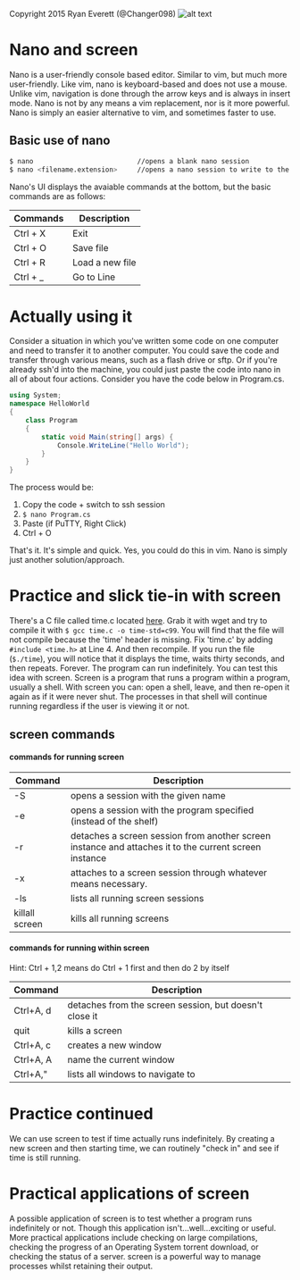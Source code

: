 Copyright 2015 Ryan Everett (@Changer098)
![alt text](https://raw.githubusercontent.com/Changer098/CSToolsCourse/master/tutorials/other/nano_screen_files/nano_screen.jpg "Nano")
# Nano and screen

Nano is a user-friendly console based editor. Similar to vim, but much more user-friendly. Like vim, nano is keyboard-based and does not use a mouse. Unlike vim, navigation is done through the arrow keys and is always in insert mode. Nano is not by any means a vim replacement, nor is it more powerful. Nano is simply an easier alternative to vim, and sometimes faster to use.

## Basic use of nano
```sh
$ nano                          //opens a blank nano session
$ nano <filename.extension>     //opens a nano session to write to the specified file
```
Nano's UI displays the avaiable commands at the bottom, but the basic commands are as follows:

| Commands | Description     |
| -------- | --------------- |
| Ctrl + X | Exit            |
| Ctrl + O | Save file       |
| Ctrl + R | Load a new file |
| Ctrl + _ | Go to Line      |

# Actually using it
Consider a situation in which you've written some code on one computer and need to transfer it to another computer. You could save the code and transfer through various means, such as a flash drive or sftp. Or if you're already ssh'd into the machine, you could just paste the code into nano in all of about four actions. Consider you have the code below in Program.cs.
```c#
using System;
namespace HelloWorld
{
	class Program
	{
		static void Main(string[] args) {
			Console.WriteLine("Hello World");
		}
	}
}
```
The process would be:

1. Copy the code + switch to ssh session
2. `$ nano Program.cs`
3. Paste (if PuTTY, Right Click)
4. Ctrl + O

That's it. It's simple and quick. Yes, you could do this in vim. Nano is simply just another solution/approach. 
# Practice and slick tie-in with screen
There's a C file called time.c located [here](https://github.com/Changer098/CSToolsCourse/raw/master/tutorials/other/nano_screen_files/time.c). Grab it with wget and try to compile it with `$ gcc time.c -o time-std=c99`. You will find that the file will not compile because the 'time' header is missing. Fix 'time.c' by adding `#include <time.h>` at Line 4. And then recompile. If you run the file (`$./time`), you will notice that it displays the time, waits thirty seconds, and then repeats. Forever. The program can run indefinitely. You can test this idea with screen. Screen is a program that runs a program within a program, usually a shell. With screen you can: open a shell, leave, and then re-open it again as if it were never shut. The processes in that shell will continue running regardless if the user is viewing it or not.
## screen commands
#### commands for running screen
| Command | Description |
| --------- | ----------- |
| -S <name> | opens a session with the given name |
| -e <program> | opens a session with the program specified (instead of the shelf) |
| -r <session name> | detaches a screen session from another screen instance and attaches it to the current screen instance |
| -x <session name> | attaches to a screen session through whatever means necessary.
| -ls | lists all running screen sessions |
| killall screen | kills all running screens |
#### commands for running within screen
Hint: Ctrl + 1,2 means do Ctrl + 1 first and then do 2 by itself

| Command | Description |
| ---- | --------------- |
| Ctrl+A, d | detaches from the screen session, but doesn't close it |
| quit | kills a screen |
| Ctrl+A, c | creates a new window |
| Ctrl+A, A | name the current window |
| Ctrl+A," | lists all windows to navigate to |

# Practice continued
We can use screen to test if time actually runs indefinitely. By creating a new screen and then starting time, we can routinely "check in" and see if time is still running.
# Practical applications of screen
A possible application of screen is to test whether a program runs indefinitely or not. Though this application isn't...well...exciting or useful. More practical applications include checking on large compilations, checking the progress of an Operating System torrent download, or checking the status of a server. screen is a powerful way to manage processes whilst retaining their output.
